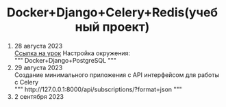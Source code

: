 <h1 align="center">Docker+Django+Celery+Redis(учебный проект)</h1>
<ol>
    <li>28 августа 2023<br><a href="https://youtu.be/XEjJpGv5BsY?si=sFkzkLznfjYvqD_9">Ссылка на урок</a> Настройка окружения:<br>
    """     Docker+Django+PostgreSQL    """</li>
    <li>29 августа 2023<br>
    Создание минимального приложения с API интерфейсом для работы с Celery<br>
    """     http://127.0.0.1:8000/api/subscriptions/?format=json    """
    </li>
    <li>2 сентября 2023<br>
    </li>
</ol>